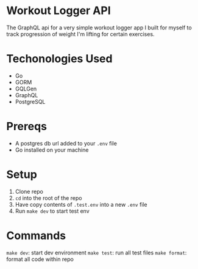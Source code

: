 # Workout Logger API

The GraphQL api for a very simple workout logger app I built for myself to track progression of weight I'm lifting for certain exercises.

# Techonologies Used

- Go
- GORM
- GQLGen
- GraphQL
- PostgreSQL

# Prereqs
* A postgres db url added to your `.env` file
* Go installed on your machine

# Setup
1. Clone repo
2. `cd` into the root of the repo
3. Have copy contents of `.test.env` into a new `.env` file
4. Run `make dev` to start test env

# Commands
`make dev`: start dev environment
`make test`: run all test files
`make format`: format all code within repo
